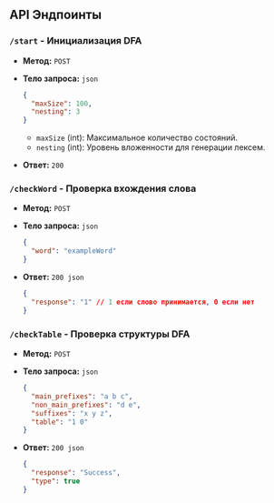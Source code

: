 
## API Эндпоинты

### `/start` - Инициализация DFA

- **Метод:** `POST`
- **Тело запроса:** `json`
  ```json
  {
    "maxSize": 100,
    "nesting": 3
  }
  ```
    - `maxSize` (int): Максимальное количество состояний.
    - `nesting` (int): Уровень вложенности для генерации лексем.

- **Ответ:** `200`

### `/checkWord` - Проверка вхождения слова

- **Метод:** `POST`
- **Тело запроса:** `json`
  ```json
  {
    "word": "exampleWord"
  }
  ```

- **Ответ:** `200 json`
  ```json
  {
    "response": "1" // 1 если слово принимается, 0 если нет
  }
  ```


### `/checkTable` - Проверка структуры DFA

- **Метод:** `POST`
- **Тело запроса:** `json`
  ```json
  {
    "main_prefixes": "a b c",
    "non_main_prefixes": "d e",
    "suffixes": "x y z",
    "table": "1 0"
  }
  ```

- **Ответ:** `200 json`
  ```json
  {
    "response": "Success",
    "type": true
  }
  ```



